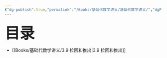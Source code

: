 ```yaml
---
{"dg-publish":true,"permalink":"/Books/基础代数学讲义/基础代数学讲义/","dgPassFrontmatter":true,"created":"2024-07-08T17:55:39.367+08:00","updated":"2024-07-08T17:58:31.423+08:00"}
---
```


<font size="7"> **目录**</font> 
+ [[Books/基础代数学讲义/3.9 拉回和推出\|3.9 拉回和推出]]